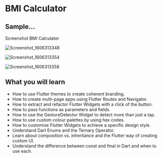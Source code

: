 # BMI Calculator 

## Sample...


Screenshot BMI Calculator


![Screenshot_1606313348](https://user-images.githubusercontent.com/72295827/100232670-82150d80-2edd-11eb-8d4e-eabb1712d362.png)


![Screenshot_1606313354](https://user-images.githubusercontent.com/72295827/100232682-86412b00-2edd-11eb-98c2-1c1d57976e49.png)


![Screenshot_1606313358](https://user-images.githubusercontent.com/72295827/100232692-893c1b80-2edd-11eb-8ba9-1dddba2857bf.png)











## What you will learn

- How to use Flutter themes to create coherent branding. 
- How to create multi-page apps using Flutter Routes and Navigator.
- How to extract and refactor Flutter Widgets with a click of the button. 
- How to pass functions as parameters and fields.
- How to use the GestureDetector Widget to detect more than just a tap.
- How to use custom colour palettes by using hex codes.
- How to customise Flutter Widgets to achieve a specific design style.
- Understand Dart Enums and the Ternary Operator.
- Learn about composition vs. inheritance and the Flutter way of creating custom UI.
- Understand the difference between const and final in Dart and when to use each.

